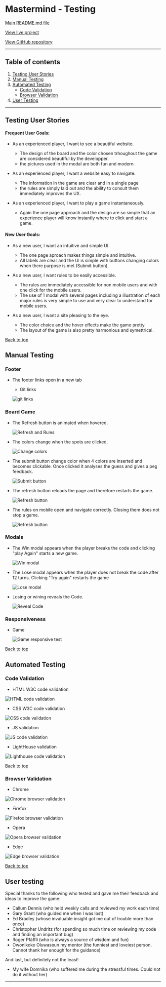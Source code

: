 # Mastermind - Testing 

[Main README.md file](/README.md)

[View live project](https://ludovicleguen.github.io/Mastermind/)

[View GitHub repository](https://github.com/LudovicLeGuen/Mastermind)

***
## Table of contents
1. [Testing User Stories](#Testing-User-Stories)
2. [Manual Testing](#Manual-Testing)
3. [Automated Testing](#Automated-Testing) 
     - [Code Validation](#Code-Validation)
     - [Browser Validation](#Browser-Validation)
4. [User Testing](#User-Testing)


***

## Testing User Stories
#### Frequent User Goals:
* As an experienced player, I want to see a beautiful website.     
     * The design of the board and the color chosen trhoughout the game are considered beautiful by the developper. 
     * the pictures used in the modal are both fun and modern.

* As an experienced player, I want a website easy to navigate.
     * The information in the game are clear and in a single page
     * the rules are simply laid out and the ability to consult them immediately improves the UX.
     
* As an experienced player, I want to play a game instantaneously.
     * Again the one page approach and the design are so simple that an experience player will know instantly where to click and start a game.

#### New User Goals:
* As a new user, I want an intuitive and simple UI.
     * The one page aproach makes things simple and intuitive. 
     * All labels are clear and the UI is simple with buttons changing colors when there purpose is met (Submit button).

* As a new user, I want rules to be easily accessible.
     * The rules are immediately accessible for non mobile users and with one click for the mobile users. 
     * The use of 1 modal with several pages including a illustration of each major rules is very simple to use and very clear to understand for mobile users.

* As a new user, I want a site pleasing to the eye.
     * The color choice and the hover effects make the game pretty.
     * The layout of the game is also pretty harmonious and symettrical.

[Back to top](#Mastermind---Testing)
## Manual Testing
### Footer

* The footer links open in a new tab
     * Git links 

     ![git links](assets/testing-files/footer.gif) 
    
### Board Game
* The Refresh button is animated when hovered.

     ![Refresh and Rules](assets/testing-files/hover.gif) 

* The colors change when the spots are clicked.

     ![Change colors](assets/testing-files/change-color.gif) 

* The submit button change color when 4 colors are inserted and becomes clickable. Once clicked it analyses the guess and gives a peg feedback.

     ![Submit button](assets/testing-files/submit.gif)

* The refresh button reloads the page and therefore restarts the game.

     ![Refresh button](assets/testing-files/refresh.gif)

* The rules on mobile open and navigate correctly. Closing them does not stop a game.

     ![Refresh button](assets/testing-files/rules.gif)

### Modals
* The Win modal appears when the player breaks the code and clicking "play Again" starts a new game.

     ![Win modal](assets/testing-files/win.gif)

* The Lose modal appears when the player does not break the code after 12 turns. Clicking "Try again" restarts the game 

     ![Lose modal](assets/testing-files/lose-modal.gif)

* Losing or wining reveals the Code. 

     ![Reveal Code](assets/testing-files/reveal.gif)     

### Responsiveness
* Game

     ![Game responsive test](assets/testing-files/responsive.gif)

[Back to top](#Mastermind---Testing)

## Automated Testing
### Code Validation
* HTML W3C code validation 

![HTML code validation](assets/testing-files/validation/html-validator.gif)

* CSS W3C code validation 

![CSS code validation](assets/testing-files/validation/css-validator.gif)

* JS validation 

![JS code validation](assets/testing-files/validation/js-validator.gif)

* LightHouse validation 

![Lighthouse code validation](assets/testing-files/validation/lighthouse.gif)

[Back to top](#Mastermind---Testing)

### Browser Validation
* Chrome 

![Chrome browser validation](assets/testing-files/validation/chrome.png)

* Firefox 

![Firefox browser validation](assets/testing-files/validation/firefox.png)

* Opera 

![Opera browser validation](assets/testing-files/validation/opera.png)

* Edge 

![Edge browser validation](assets/testing-files//validation/edge.png)

[Back to top](#Mastermind---Testing)

## User testing 
Special thanks to the following who tested and gave me their feedback and ideas to improve the game:
* Callum Dennis (who held weekly calls and reviewed my work each time)
* Gary Grant (who guided me when I was lost)
* Ed Bradley (whose invaluable insight got me out of trouble more than once)
* Christopher Undritz (for spending so much time on reviewing my code and finding an important bug)
* Roger Pfäffli (who is always a source of wisdom and fun)
* Owonikoko Oluwaseun my mentor (the funniest and loveiest person. Cannot thank her enough for the guidance)

And last, but definitely not the least!
* My wife Domnika (who suffered me during the stressful times. Could not do it without her)

***